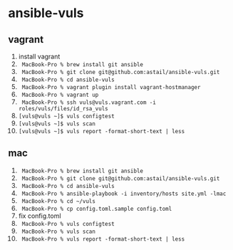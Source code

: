 # ansible-vuls

## vagrant

1. install vagrant
2. ` MacBook-Pro % brew install git ansible`
3. ` MacBook-Pro % git clone git@github.com:astail/ansible-vuls.git`
4. ` MacBook-Pro % cd ansible-vuls`
5. ` MacBook-Pro % vagrant plugin install vagrant-hostmanager`
6. ` MacBook-Pro % vagrant up`
7. ` MacBook-Pro % ssh vuls@vuls.vagrant.com -i roles/vuls/files/id_rsa_vuls`
8. `[vuls@vuls ~]$ vuls configtest`
9. `[vuls@vuls ~]$ vuls scan`
10. `[vuls@vuls ~]$ vuls report -format-short-text | less`


## mac

1. ` MacBook-Pro % brew install git ansible`
2. ` MacBook-Pro % git clone git@github.com:astail/ansible-vuls.git`
3. ` MacBook-Pro % cd ansible-vuls`
4. ` MacBook-Pro % ansible-playbook -i inventory/hosts site.yml -lmac`
5. ` MacBook-Pro % cd ~/vuls`
6. ` MacBook-Pro % cp config.toml.sample config.toml`
7. fix config.toml
8. ` MacBook-Pro % vuls configtest`
9. ` MacBook-Pro % vuls scan`
10. ` MacBook-Pro % vuls report -format-short-text | less`
